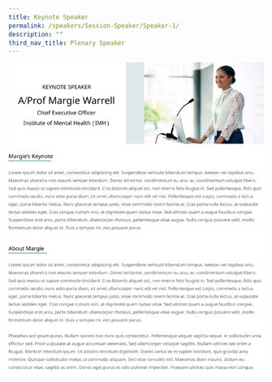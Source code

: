 ```yaml
---
title: Keynote Speaker
permalink: /speakers/Session-Speaker/Speaker-1/
description: ""
third_nav_title: Plenary Speaker
---
```




![](/images/Frame%205.png)